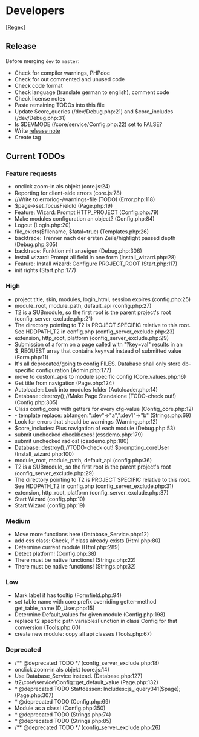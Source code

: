 Developers
==========

[[Regex](../help/dev_regex.md)]

Release
-------
Before merging `dev` to `master`:
* Check for compiler warnings, PHPdoc
* Check for out commented and unused code
* Check code format
* Check language (translate german to english), comment code
* Check license notes
* Paste remaining TODOs into this file
* Update $core_queries (/dev/Debug.php:21) and $core_includes (/dev/Debug.php:31)
* Is $DEVMODE (/core/service/Config.php:22) set to FALSE?
* Write [release note](../release_notes.md)
* Create tag

Current TODOs
-------------
### Feature requests
* onclick zoom\-in als objekt \(core\.js:24\)
* Reporting for client\-side errors \(core\.js:78\)
* //Write to errorlog\-/warnings\-file \(TODO\) \(Error\.php:118\)
* $page\->set\_focusFieldId \(Page\.php:19\)
* Feature: Wizard: Prompt HTTP\_PROJECT \(Config\.php:79\)
* Make modules configuration an object? \(Config\.php:84\)
* Logout \(Login\.php:20\)
* file\_exists\($filename, $fatal=true\) \(Templates\.php:26\)
* backtrace: Trenner nach der ersten Zeile/highlight passed depth \(Debug\.php:305\)
* backtrace: Funktion mit anzeigen \(Debug\.php:306\)
* Install wizard: Prompt all field in one form \(Install\_wizard\.php:28\)
* Feature: Install wizard: Configure PROJECT\_ROOT \(Start\.php:117\)
* init rights \(Start\.php:177\)

### High
* project title, skin, modules, login\_html, session expires \(config\.php:25\)
* module\_root, module\_path, default\_api \(config\.php:27\)
* T2 is a SUBmodule, so the first root is the parent project's root \(config\_server\_exclude\.php:21\)
* The directory pointing to T2 is PROJECT SPECIFIC relative to this root\. See HDDPATH\_T2 in config\.php \(config\_server\_exclude\.php:23\)
* extension, http\_root, platform \(config\_server\_exclude\.php:29\)
* Submission of a form on a page called with "?key=val" results in an $\_REQUEST array that contains key=val instead of submitted value \(Form\.php:11\)
* It's all deprecated/going to config FILES\. Database shall only store db\-specific configuration \(Admin\.php:177\)
* move to custom\_apis to module specific config \(Core\_values\.php:16\)
* Get title from navigation \(Page\.php:124\)
* Autoloader: Look into modules folder \(Autoloader\.php:14\)
* Database::destroy\(\);//Make Page Standalone \(TODO\-check out\!\) \(Config\.php:305\)
* Class config\_core with getters for every cfg\-value \(Config\_core\.php:12\)
* \- template replace: abfangen:":dev"=>"a",":dev1"=>"b" \(Strings\.php:69\)
* Look for errors that should be warnings \(Warning\.php:12\)
* $core\_includes: Plus navigation of each module \(Debug\.php:53\)
* submit unchecked checkboxes\! \(cssdemo\.php:179\)
* submit unchecked radios\! \(cssdemo\.php:180\)
* Database::destroy\(\);//TODO\-check out\! $prompting\_coreUser \(Install\_wizard\.php:100\)
* module\_root, module\_path, default\_api \(config\.php:36\)
* T2 is a SUBmodule, so the first root is the parent project's root \(config\_server\_exclude\.php:29\)
* The directory pointing to T2 is PROJECT SPECIFIC relative to this root\. See HDDPATH\_T2 in config\.php \(config\_server\_exclude\.php:31\)
* extension, http\_root, platform \(config\_server\_exclude\.php:37\)
* Start Wizard \(config\.php:10\)
* Start Wizard \(config\.php:19\)

### Medium
* Move more functions here \(Database\_Service\.php:12\)
* add css class: Check, if class already exists \(Html\.php:80\)
* Determine current module \(Html\.php:289\)
* Detect platform\! \(Config\.php:38\)
* There must be native functions\! \(Strings\.php:22\)
* There must be native functions\! \(Strings\.php:32\)

### Low
* Mark label if has tooltip \(Formfield\.php:94\)
* set table name with core prefix overriding getter\-method get\_table\_name \(D\_User\.php:15\)
* Determine Default\_values for given module \(Config\.php:198\)
* replace t2 specific path variablesFunction in class Config for that conversion \(Tools\.php:60\)
* create new module: copy all api classes \(Tools\.php:67\)

### Deprecated
* /\*\* @deprecated TODO \*/ \(config\_server\_exclude\.php:18\)
* onclick zoom\-in als objekt \(core\.js:14\)
* Use Database\_Service instead\. \(Database\.php:127\)
* \\t2\\core\\service\\Config::get\_default\_value \(Page\.php:132\)
* \* @deprecated TODO Stattdessen: Includes::js\_jquery341\($page\); \(Page\.php:307\)
* \* @deprecated TODO \(Config\.php:69\)
* Module as a class\! \(Config\.php:350\)
* \* @deprecated TODO \(Strings\.php:74\)
* \* @deprecated TODO \(Strings\.php:85\)
* /\*\* @deprecated TODO \*/ \(config\_server\_exclude\.php:26\)
